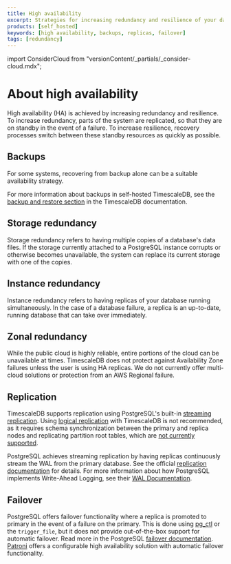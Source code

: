 ```yaml
---
title: High availability
excerpt: Strategies for increasing redundancy and resilience of your database
products: [self_hosted]
keywords: [high availability, backups, replicas, failover]
tags: [redundancy]
---
```


import ConsiderCloud from "versionContent/_partials/_consider-cloud.mdx";

# About high availability

High availability (HA) is achieved by increasing redundancy and
resilience. To increase redundancy, parts of the system are replicated, so that
they are on standby in the event of a failure. To increase resilience, recovery
processes switch between these standby resources as quickly as possible.

<ConsiderCloud />

## Backups

For some systems, recovering from backup alone can be a suitable availability
strategy.

For more information about backups in self-hosted TimescaleDB, see the
[backup and restore section][db-backup] in the TimescaleDB documentation.

## Storage redundancy

Storage redundancy refers to having multiple copies of a database's data files.
If the storage currently attached to a PostgreSQL instance corrupts or otherwise
becomes unavailable, the system can replace its current storage with one of the
copies.

## Instance redundancy

Instance redundancy refers to having replicas of your database running
simultaneously. In the case of a database failure, a replica is an up-to-date,
running database that can take over immediately.

## Zonal redundancy

While the public cloud is highly reliable, entire portions of the cloud can be
unavailable at times. TimescaleDB does not protect against Availability Zone
failures unless the user is using HA replicas. We do not currently offer
multi-cloud solutions or protection from an AWS Regional failure.

## Replication

TimescaleDB supports replication using PostgreSQL's built-in
[streaming replication][postgres-streaming-replication-docs]. Using
[logical replication][postgres-logrep-docs] with TimescaleDB is not recommended,
as it requires schema synchronization between the primary and replica nodes and
replicating partition root tables, which are
[not currently supported][postgres-partition-limitations].

PostgreSQL achieves streaming replication by having replicas continuously stream
the WAL from the primary database. See the official
[replication documentation](https://www.postgresql.org/docs/current/static/warm-standby.html#STREAMING-REPLICATION)
for details. For more information about how PostgreSQL implements Write-Ahead
Logging, see their
[WAL Documentation](https://www.postgresql.org/docs/current/static/wal-intro.html).

## Failover

PostgreSQL offers failover functionality where a replica is promoted to primary
in the event of a failure on the primary. This is done using
[pg_ctl][pgctl-docs] or the `trigger_file`, but it does not provide
out-of-the-box support for automatic failover. Read more in the PostgreSQL
[failover documentation][failover-docs]. [Patroni][patroni-github] offers a
configurable high availability solution with automatic failover functionality.

[db-backup]: /self-hosted/:currentVersion:/backup-and-restore/
[failover-docs]: https://www.postgresql.org/docs/current/static/warm-standby-failover.html
[patroni-github]: https://github.com/zalando/patroni
[pgctl-docs]: https://www.postgresql.org/docs/current/static/app-pg-ctl.html
[postgres-logrep-docs]: https://www.postgresql.org/docs/current/static/logical-replication.html
[postgres-partition-limitations]: https://www.postgresql.org/docs/current/static/logical-replication-restrictions.html
[postgres-streaming-replication-docs]: https://www.postgresql.org/docs/current/static/warm-standby.html#STREAMING-REPLICATION

